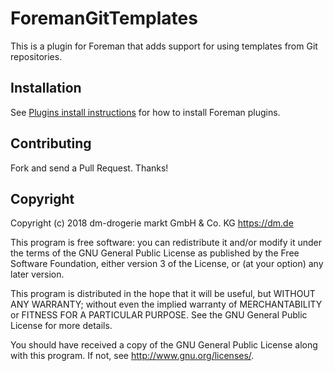 # ForemanGitTemplates

This is a plugin for Foreman that adds support for using templates from Git repositories.

## Installation

See [Plugins install instructions](https://theforeman.org/plugins/)
for how to install Foreman plugins.

## Contributing

Fork and send a Pull Request. Thanks!

## Copyright

Copyright (c) 2018 dm-drogerie markt GmbH & Co. KG https://dm.de

This program is free software: you can redistribute it and/or modify
it under the terms of the GNU General Public License as published by
the Free Software Foundation, either version 3 of the License, or
(at your option) any later version.

This program is distributed in the hope that it will be useful,
but WITHOUT ANY WARRANTY; without even the implied warranty of
MERCHANTABILITY or FITNESS FOR A PARTICULAR PURPOSE.  See the
GNU General Public License for more details.

You should have received a copy of the GNU General Public License
along with this program.  If not, see <http://www.gnu.org/licenses/>.
